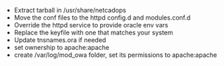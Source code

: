- Extract tarball in /usr/share/netcadops
- Move the conf files to the httpd config.d and modules.conf.d
- Override the httpd service to provide oracle env vars
- Replace the keyfile with one that matches your system
- Update tnsnames.ora if needed
- set ownership to apache:apache
- create /var/log/mod_owa folder, set its permissions to apache:apache 
